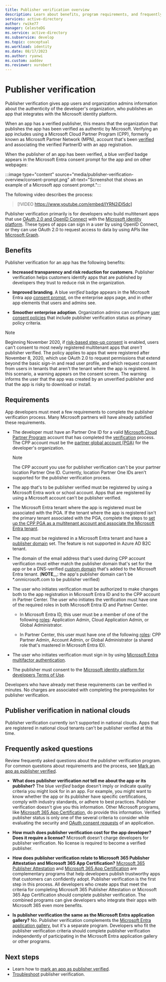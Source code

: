 ```yaml
---
title: Publisher verification overview
description: Learn about benefits, program requirements, and frequently asked questions in the publisher verification program for the Microsoft identity platform.
services: active-directory
author: rwike77
manager: CelesteDG
ms.service: active-directory
ms.subservice: develop
ms.topic: conceptual
ms.workload: identity
ms.date: 08/17/2023
ms.author: ryanwi
ms.custom: aaddev
ms.reviewer: xurobert
---
```


# Publisher verification

Publisher verification gives app users and organization admins information about the authenticity of the developer's organization, who publishes an app that integrates with the Microsoft identity platform.

When an app has a verified publisher, this means that the organization that publishes the app has been verified as authentic by Microsoft. Verifying an app includes using a Microsoft Cloud Partner Program (CPP), formerly known as Microsoft Partner Network (MPN), account that's been [verified](/partner-center/verification-responses) and associating the verified PartnerID with an app registration.

When the publisher of an app has been verified, a blue *verified* badge appears in the Microsoft Entra consent prompt for the app and on other webpages:

:::image type="content" source="media/publisher-verification-overview/consent-prompt.png" alt-text="Screenshot that shows an example of a Microsoft app consent prompt.":::

The following video describes the process:  

> [!VIDEO https://www.youtube.com/embed/IYRN2jDl5dc]

Publisher verification primarily is for developers who build multitenant apps that use [OAuth 2.0 and OpenID Connect](./v2-protocols.md) with the [Microsoft identity platform](v2-overview.md). These types of apps can sign in a user by using OpenID Connect, or they can use OAuth 2.0 to request access to data by using APIs like [Microsoft Graph](https://developer.microsoft.com/graph/).

## Benefits

Publisher verification for an app has the following benefits:

- **Increased transparency and risk reduction for customers**. Publisher verification helps customers identify apps that are published by developers they trust to reduce risk in the organization.

- **Improved branding**. A blue *verified* badge appears in the Microsoft Entra app [consent prompt](application-consent-experience.md), on the enterprise apps page, and in other app elements that users and admins see.

- **Smoother enterprise adoption**. Organization admins can configure [user consent policies](~/identity/enterprise-apps/configure-user-consent.md) that include publisher verification status as primary policy criteria.

> [!NOTE]
> Beginning November 2020, if [risk-based step-up consent](~/identity/enterprise-apps/configure-risk-based-step-up-consent.md) is enabled, users can't consent to most newly registered multitenant apps that *aren't* publisher verified. The policy applies to apps that were registered after November 8, 2020, which use OAuth 2.0 to request permissions that extend beyond the basic sign-in and read user profile, and which request consent from users in tenants that aren't the tenant where the app is registered. In this scenario, a warning appears on the consent screen. The warning informs the user that the app was created by an unverified publisher and that the app is risky to download or install.

## Requirements

App developers must meet a few requirements to complete the publisher verification process. Many Microsoft partners will have already satisfied these requirements.

- The developer must have an Partner One ID for a valid [Microsoft Cloud Partner Program](https://partner.microsoft.com/membership) account that has completed the [verification](/partner-center/verification-responses) process. The CPP account must be the [partner global account (PGA)](/partner-center/account-structure#the-top-level-is-the-partner-global-account-pga) for the developer's organization.

  > [!NOTE]
  > The CPP account you use for publisher verification can't be your partner location Partner One ID. Currently, location Partner One IDs aren't supported for the publisher verification process.

- The app that's to be publisher verified must be registered by using a Microsoft Entra work or school account. Apps that are registered by using a Microsoft account can't be publisher verified.

- The Microsoft Entra tenant where the app is registered must be associated with the PGA. If the tenant where the app is registered isn't the primary tenant associated with the PGA, complete the steps to [set up the CPP PGA as a multitenant account and associate the Microsoft Entra tenant](/partner-center/multi-tenant-account#add-an-azure-ad-tenant-to-your-account).

- The app must be registered in a Microsoft Entra tenant and have a [publisher domain](howto-configure-publisher-domain.md) set. The feature is not supported in Azure AD B2C tenant.

- The domain of the email address that's used during CPP account verification must either match the publisher domain that's set for the app or be a DNS-verified [custom domain](~/fundamentals/add-custom-domain.md) that's added to the Microsoft Entra tenant. (**NOTE**__: the app's publisher domain can't be *.onmicrosoft.com to be publisher verified) 

- The user who initiates verification must be authorized to make changes both to the app registration in Microsoft Entra ID and to the CPP account in Partner Center.  The user who initiates the verification must have one of the required roles in both Microsoft Entra ID and Partner Center.

  - In Microsoft Entra ID, this user must be a member of one of the following [roles](~/identity/role-based-access-control/permissions-reference.md): Application Admin, Cloud Application Admin, or Global Administrator.

  - In Partner Center, this user must have one of the following [roles](/partner-center/permissions-overview): CPP Partner Admin, Account Admin, or Global Administrator (a shared role that's mastered in Microsoft Entra ID).
  
- The user who initiates verification must sign in by using [Microsoft Entra multifactor authentication](~/identity/authentication/howto-mfa-getstarted.md).

- The publisher must consent to the [Microsoft identity platform for developers Terms of Use](/legal/microsoft-identity-platform/terms-of-use).

Developers who have already met these requirements can be verified in minutes. No charges are associated with completing the prerequisites for publisher verification.

## Publisher verification in national clouds

Publisher verification currently isn't supported in national clouds. Apps that are registered in national cloud tenants can't be publisher verified at this time.

## Frequently asked questions

Review frequently asked questions about the publisher verification program. For common questions about requirements and the process, see [Mark an app as publisher verified](mark-app-as-publisher-verified.md).

- **What does publisher verification *not* tell me about the app or its publisher?**  The blue *verified* badge doesn't imply or indicate quality criteria you might look for in an app. For example, you might want to know whether the app or its publisher have specific certifications, comply with industry standards, or adhere to best practices. Publisher verification doesn't give you this information. Other Microsoft programs, like [Microsoft 365 App Certification](/microsoft-365-app-certification/overview), do provide this information. Verified publisher status is only one of the several criteria to consider while evaluating the security and [OAuth consent requests](~/identity/enterprise-apps/manage-consent-requests.md) of an application.

- **How much does publisher verification cost for the app developer? Does it require a license?** Microsoft doesn't charge developers for publisher verification. No license is required to become a verified publisher.

- **How does publisher verification relate to Microsoft 365 Publisher Attestation and Microsoft 365 App Certification?** [Microsoft 365 Publisher Attestation](/microsoft-365-app-certification/docs/attestation) and [Microsoft 365 App Certification](/microsoft-365-app-certification/docs/certification) are complementary programs that help developers publish trustworthy apps that customers can confidently adopt. Publisher verification is the first step in this process. All developers who create apps that meet the criteria for completing Microsoft 365 Publisher Attestation or Microsoft 365 App Certification should complete publisher verification. The combined programs can give developers who integrate their apps with Microsoft 365 even more benefits.

- **Is publisher verification the same as the Microsoft Entra application gallery?** No. Publisher verification complements the [Microsoft Entra application gallery](~/identity/enterprise-apps/v2-howto-app-gallery-listing.md), but it's a separate program. Developers who fit the publisher verification criteria should complete publisher verification independently of participating in the Microsoft Entra application gallery or other programs.

## Next steps

- Learn how to [mark an app as publisher verified](mark-app-as-publisher-verified.md).
- [Troubleshoot](troubleshoot-publisher-verification.md) publisher verification.
